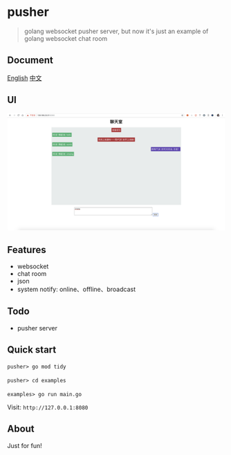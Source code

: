 # pusher

> golang websocket pusher server, but now it's just an example of golang websocket chat room

## Document

[English](./readme.md)
[中文](./readme-zh.md)
                 
## UI

![ui](./doc/ui.png)

## Features

* websocket
* chat room
* json
* system notify: online、offline、broadcast

## Todo

* pusher server

## Quick start

```shell
pusher> go mod tidy
 
pusher> cd examples

examples> go run main.go
```

Visit: `http://127.0.0.1:8080`

## About

Just for fun!